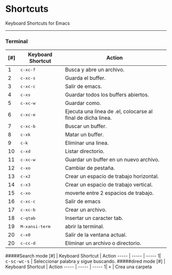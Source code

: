 **Shortcuts**
==============
Keyboard Shortcuts for Emacs

----------

### **Terminal**

[#] | Keyboard Shortcut | Action
----- | ----- | -----
1| <kbd>c-x</kbd><kbd>c-f</kbd> | Busca y abre un archivo.
2| <kbd>c-x</kbd><kbd>c-s</kbd> | Guarda el buffer.
3| <kbd>c-x</kbd><kbd>c-c</kbd> | Salir de emacs.
4| <kbd>c-x</kbd><kbd>s</kbd> | Guardar todos los buffers abiertos.
5| <kbd>c-x</kbd><kbd>c-w</kbd> | Guardar como.
6| <kbd>c-x</kbd><kbd>c-e</kbd> | Ejecuta una linea de .el, colocarse al final de dicha linea.
7| <kbd>c-x</kbd><kbd>c-b</kbd> | Buscar un buffer.
8| <kbd>c-x</kbd><kbd>k</kbd> | Matar un buffer.
9| <kbd>c-k</kbd> | Eliminar una linea.
10| <kbd>c-x</kbd><kbd>d</kbd> | Listar directorio.
11| <kbd>c-x</kbd><kbd>c-w</kbd> | Guardar un buffer en un nuevo archivo.
12| <kbd>c-x</kbd><kbd>o</kbd> | Cambiar de pestaña.
13| <kbd>c-x</kbd><kbd>2</kbd> | Crear un espacio de trabajo horizontal.
14| <kbd>c-x</kbd><kbd>3</kbd> | Crear un espacio de trabajo vertical.
15| <kbd>c-x</kbd><kbd>o</kbd> | moverte entre 2 espacios de trabajo.
16| <kbd>c-x</kbd><kbd>c-c</kbd> | Salir de emacs
17| <kbd>c-x</kbd><kbd>c-b</kbd> | Crear un archivo.
18| <kbd>c-q</kbd><kbd>tab</kbd> | Insertar un caracter tab.
19| <kbd>M-x</kbd><kbd>ansi-term</kbd> | abrir la terminal.
20| <kbd>c-x</kbd><kbd>0</kbd> | Salir de la ventana actual.
20| <kbd>c-c</kbd><kbd>c-d</kbd> | Eliminar un archivo o directorio.
#####Search mode
[#] | Keyboard Shortcut | Action
----- | ----- | -----
1| <kbd>c-s</kbd><kbd>c-w</kbd><kbd>c-s</kbd> | Seleccionar palabra y sigue buscando.
#####dired mode
[#] | Keyboard Shortcut | Action
----- | ----- | -----
1| <kbd>+</kbd> | Crea una carpeta

